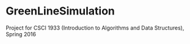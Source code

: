 # GreenLineSimulation

Project for CSCI 1933 (Introduction to Algorithms and Data Structures), Spring 2016
